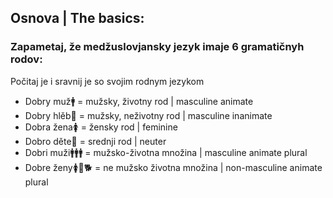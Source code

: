 ## Osnova | The basics:

### Zapametaj, že medžuslovjansky jezyk imaje 6 gramatičnyh rodov:
Počitaj je i sravnij je so svojim rodnym jezykom

- Dobry muž🚹 = mužsky, životny rod | masculine animate
- Dobry hlěb🥖 = mužsky, neživotny rod | masculine inanimate
- Dobra žena🚺 = žensky rod | feminine
- Dobro děte🌳 = srednji rod | neuter
- Dobri muži🚹🚹🚹  = mužsko-životna množina | masculine animate plural
- Dobre ženy🚺🥟🐕 = ne mužsko životna množina | non-masculine animate plural